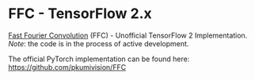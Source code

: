 # FFC - TensorFlow 2.x
[Fast Fourier Convolution](https://papers.nips.cc/paper/2020/hash/2fd5d41ec6cfab47e32164d5624269b1-Abstract.html) (FFC) - Unofficial TensorFlow 2 Implementation. <br>
*Note*: the code is in the process of active development.

The official PyTorch implementation can be found here: https://github.com/pkumivision/FFC
